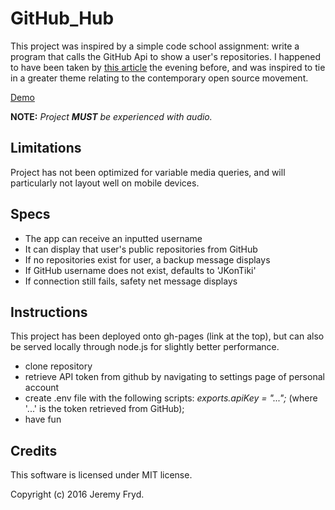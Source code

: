 # GitHub_Hub


This project was inspired by a simple code school assignment: write a program that calls the GitHub Api to show a user's repositories. I happened to have been taken by [this article](http://www.newyorker.com/magazine/2007/07/09/the-insurgent) the evening before, and was inspired to tie in a greater theme relating to the contemporary open source movement. 

[Demo](https://jkontiki.github.io/github_hub/)

**NOTE:** _Project **MUST** be experienced with audio._


## Limitations

Project has not been optimized for variable media queries, and will particularly not layout well on mobile devices.


## Specs

* The app can receive an inputted username
* It can display that user's public repositories from GitHub
* If no repositories exist for user, a backup message displays
* If GitHub username does not exist, defaults to 'JKonTiki'
* If connection still fails, safety net message displays


## Instructions

This project has been deployed onto gh-pages (link at the top), but can also be served locally through node.js for slightly better performance.

* clone repository
* retrieve API token from github by navigating to settings page of personal account
* create .env file with the following scripts: _exports.apiKey = "...";_ (where '...' is the token retrieved from GitHub);
* have fun


## Credits

This software is licensed under MIT license.

Copyright (c) 2016 Jeremy Fryd.
